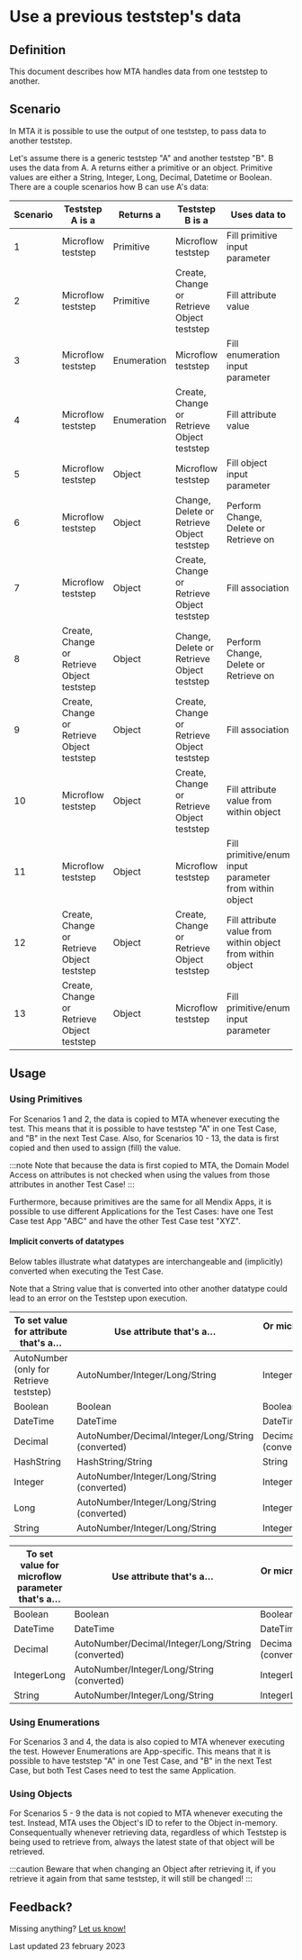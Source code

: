 # Use a previous teststep's data

## Definition

This document describes how MTA handles data from one teststep to another.

## Scenario

In MTA it is possible to use the output of one teststep, to pass data to another teststep.

Let's assume there is a generic teststep "A" and another teststep "B". B uses the data from A. A returns either a primitive or an object. Primitive values are either a String, Integer, Long, Decimal, Datetime or Boolean. There are a couple scenarios how B can use A's data:

| Scenario | Teststep A is a                            | Returns a   | Teststep B is a                            | Uses data to                                               |
| -------- | ------------------------------------------ | ----------- | ------------------------------------------ | ---------------------------------------------------------- |
| 1        | Microflow teststep                         | Primitive   | Microflow teststep                         | Fill primitive input parameter                             |
| 2        | Microflow teststep                         | Primitive   | Create, Change or Retrieve Object teststep | Fill attribute value                                       |
| 3        | Microflow teststep                         | Enumeration | Microflow teststep                         | Fill enumeration input parameter                           |
| 4        | Microflow teststep                         | Enumeration | Create, Change or Retrieve Object teststep | Fill attribute value                                       |
| 5        | Microflow teststep                         | Object      | Microflow teststep                         | Fill object input parameter                                |
| 6        | Microflow teststep                         | Object      | Change, Delete or Retrieve Object teststep | Perform Change, Delete or Retrieve on                      |
| 7        | Microflow teststep                         | Object      | Create, Change or Retrieve Object teststep | Fill association                                           |
| 8        | Create, Change or Retrieve Object teststep | Object      | Change, Delete or Retrieve Object teststep | Perform Change, Delete or Retrieve on                      |
| 9        | Create, Change or Retrieve Object teststep | Object      | Create, Change or Retrieve Object teststep | Fill association                                           |
| 10       | Microflow teststep                         | Object      | Create, Change or Retrieve Object teststep | Fill attribute value from within object                    |
| 11       | Microflow teststep                         | Object      | Microflow teststep                         | Fill primitive/enum input parameter from within object     |
| 12       | Create, Change or Retrieve Object teststep | Object      | Create, Change or Retrieve Object teststep | Fill attribute value from within object from within object |
| 13       | Create, Change or Retrieve Object teststep | Object      | Microflow teststep                         | Fill primitive/enum input parameter                        |

## Usage

### Using Primitives

For Scenarios 1 and 2, the data is copied to MTA whenever executing the test. This means that it is possible to have teststep "A" in one Test Case, and "B" in the next Test Case.
Also, for Scenarios 10 - 13, the data is first copied and then used to assign (fill) the value. 

:::note
Note that because the data is first copied to MTA, the Domain Model Access on attributes is not checked when using the values from those attributes in another Test Case!
:::

Furthermore, because primitives are the same for all Mendix Apps, it is possible to use different Applications for the Test Cases: have one Test Case test App "ABC" and have the other Test Case test "XYZ".

#### Implicit converts of datatypes

Below tables illustrate what datatypes are interchangeable and (implicitly) converted when executing the Test Case.

Note that a String value that is converted into other another datatype could lead to an error on the Teststep upon execution.

| To set value for **attribute** that's a… | Use attribute that's a…                            | Or microflow return value that's a…          |
| ---------------------------------------- | -------------------------------------------------- | -------------------------------------------- |
| AutoNumber (only for Retrieve teststep)  | AutoNumber/Integer/Long/String                     | IntegerLong/String                           |
| Boolean                                  | Boolean                                            | Boolean                                      |
| DateTime                                 | DateTime                                           | DateTime                                     |
| Decimal                                  | AutoNumber/Decimal/Integer/Long/String (converted) | Decimal/Float/IntegerLong/String (converted) |
| HashString                               | HashString/String                                  | String                                       |
| Integer                                  | AutoNumber/Integer/Long/String (converted)         | IntegerLong/String (converted)               |
| Long                                     | AutoNumber/Integer/Long/String (converted)         | IntegerLong/String (converted)               |
| String                                   | AutoNumber/Integer/Long/String                     | IntegerLong/String                           |


| To set value for **microflow parameter** that's a… | Use attribute that's a…                            | Or microflow return value that's a…          |
| -------------------------------------------------- | -------------------------------------------------- | -------------------------------------------- |
| Boolean                                            | Boolean                                            | Boolean                                      |
| DateTime                                           | DateTime                                           | DateTime                                     |
| Decimal                                            | AutoNumber/Decimal/Integer/Long/String (converted) | Decimal/Float/IntegerLong/String (converted) |
| IntegerLong                                        | AutoNumber/Integer/Long/String (converted)         | IntegerLong/String (converted)               |
| String                                             | AutoNumber/Integer/Long/String                     | IntegerLong/String                           |


### Using Enumerations

For Scenarios 3 and 4, the data is also copied to MTA whenever executing the test. However Enumerations are App-specific. This means that it is possible to have teststep "A" in one Test Case, and "B" in the next Test Case, but both Test Cases need to test the same Application.

### Using Objects

For Scenarios 5 - 9 the data is not copied to MTA whenever executing the test. Instead, MTA uses the Object's ID to refer to the Object in-memory. Consequentually whenever retrieving data, regardless of which Teststep is being used to retrieve from, always the latest state of that object will be retrieved.

:::caution
Beware that when changing an Object after retrieving it, if you retrieve it again from that same teststep, it will still be changed!
:::

## Feedback?

Missing anything? [Let us know!](mailto:support@menditect.com)

Last updated 23 february 2023
